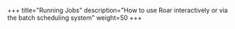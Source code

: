 +++
title="Running Jobs"
description="How to use Roar interactively or via the batch scheduling system"
weight=50
+++

